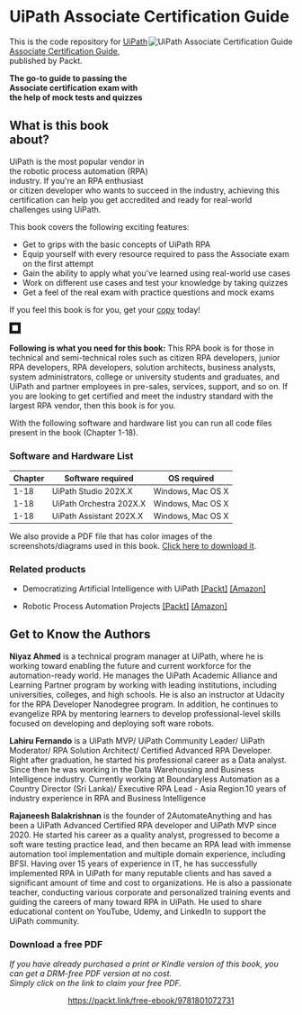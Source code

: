 


# UiPath Associate Certification Guide

<a href="https://www.packtpub.com/product/uipath-associate-certification-guide/97818010727316?utm_source=github&utm_medium=repository&utm_campaign=97818010727316"><img src="https://static.packt-cdn.com/products/9781801072731/cover/smaller" alt="UiPath Associate Certification Guide" height="256px" align="right"></a>

This is the code repository for [UiPath Associate Certification Guide](https://www.packtpub.com/product/uipath-associate-certification-guide/97818010727316?utm_source=github&utm_medium=repository&utm_campaign=97818010727316), published by Packt.

**The go-to guide to passing the Associate certification exam with the help of mock tests and quizzes**

## What is this book about?
UiPath is the most popular vendor in the robotic process automation (RPA) industry. If you're an RPA enthusiast or citizen developer who wants to succeed in the industry, achieving this certification can help you get accredited and ready for real-world challenges using UiPath.

This book covers the following exciting features:
* Get to grips with the basic concepts of UiPath RPA
* Equip yourself with every resource required to pass the Associate exam on the first attempt
* Gain the ability to apply what you've learned using real-world use cases
* Work on different use cases and test your knowledge by taking quizzes
* Get a feel of the real exam with practice questions and mock exams

If you feel this book is for you, get your [copy](https://www.amazon.com/dp/1801072736) today!

<a href="https://www.packtpub.com/?utm_source=github&utm_medium=banner&utm_campaign=GitHubBanner"><img src="https://raw.githubusercontent.com/PacktPublishing/GitHub/master/GitHub.png" 
alt="https://www.packtpub.com/" border="5" /></a>


**Following is what you need for this book:**
This RPA book is for those in technical and semi-technical roles such as citizen RPA developers, junior RPA developers, RPA developers, solution architects, business analysts, system administrators, college or university students and graduates, and UiPath and partner employees in pre-sales, services, support, and so on. If you are looking to get certified and meet the industry standard with the largest RPA vendor, then this book is for you.

With the following software and hardware list you can run all code files present in the book (Chapter 1-18).

### Software and Hardware List

| Chapter  | Software required                   | OS required                        |
| -------- | ------------------------------------| -----------------------------------|
| 1-18        | UiPath Studio 202X.X                   | Windows, Mac OS X |
| 1-18        | UiPath Orchestra 202X.X            | Windows, Mac OS X |
| 1-18      | UiPath Assistant 202X.X            | Windows, Mac OS X |


We also provide a PDF file that has color images of the screenshots/diagrams used in this book. [Click here to download it](https://packt.link/cUh7K).

### Related products <Other books you may enjoy>
* Democratizing Artificial Intelligence with UiPath [[Packt]](https://www.packtpub.com/product/democratizing-artificial-intelligence-with-uipath/9781801817653?utm_source=github&utm_medium=repository&utm_campaign=9781801817653) [[Amazon]](https://www.amazon.com/dp/1801817650)

* Robotic Process Automation Projects [[Packt]](https://www.packtpub.com/product/robotic-process-automation-projects/9781839217357?utm_source=github&utm_medium=repository&utm_campaign=9781839217357) [[Amazon]](https://www.amazon.com/dp/1839217359)

## Get to Know the Authors
**Niyaz Ahmed**
is a technical program manager at UiPath, where he is working toward enabling the future and current workforce for the automation-ready world. He manages the UiPath Academic Alliance and Learning Partner program by working with leading institutions, including universities, colleges, and high schools. He is also an instructor at Udacity for the RPA Developer Nanodegree program. In addition, he continues to evangelize RPA by mentoring learners to develop professional-level skills focused on developing and deploying soft ware robots.

**Lahiru Fernando**
is a UiPath MVP/ UiPath Community Leader/ UiPath Moderator/ RPA Solution Architect/ Certified Advanced RPA Developer. Right after graduation, he started his professional career as a Data analyst. Since then he was working in the Data Warehousing and Business Intelligence industry. Currently working at Boundaryless Automation as a Country Director (Sri Lanka)/ Executive RPA Lead - Asia Region.10 years of industry experience in RPA and Business Intelligence

**Rajaneesh Balakrishnan**
is the founder of 2AutomateAnything and has been a UiPath Advanced Certified RPA developer and UiPath MVP since 2020. He started his career as a quality analyst, progressed to become a soft ware testing practice lead, and then became an RPA lead with immense automation tool implementation and multiple domain experience, including BFSI. Having over 15 years of experience in IT, he has successfully implemented RPA in UiPath for many reputable clients and has saved a significant amount of time and cost to organizations. He is also a passionate teacher, conducting various corporate and personalized training events and guiding the careers of many toward RPA in UiPath. He used to share educational content on YouTube, Udemy, and LinkedIn to support the UiPath community.
### Download a free PDF

 <i>If you have already purchased a print or Kindle version of this book, you can get a DRM-free PDF version at no cost.<br>Simply click on the link to claim your free PDF.</i>
<p align="center"> <a href="https://packt.link/free-ebook/9781801072731">https://packt.link/free-ebook/9781801072731 </a> </p>